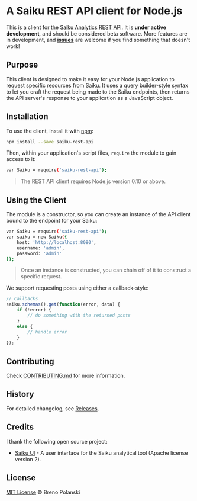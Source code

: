 # A Saiku REST API client for Node.js

This is a client for the [Saiku Analytics REST API](http://community.meteorite.bi/docs/). It is **under active development**, and should be considered beta software. More features are in development, and [**issues**](https://github.com/brenopolanski/saiku-rest-api/issues) are welcome if you find something that doesn't work!

## Purpose

This client is designed to make it easy for your Node.js application to request specific resources from Saiku. It uses a query builder-style syntax to let you craft the request being made to the Saiku endpoints, then returns the API server's response to your application as a JavaScript object.

## Installation

To use the client, install it with [npm](https://www.npmjs.com/):

```sh
npm install --save saiku-rest-api
```

Then, within your application's script files, `require` the module to gain access to it:

```sh
var Saiku = require('saiku-rest-api');
```

> The REST API client requires Node.js version 0.10 or above.

## Using the Client

The module is a constructor, so you can create an instance of the API client bound to the endpoint for your Saiku:

```sh
var Saiku = require('saiku-rest-api');
var saiku = new Saiku({ 
	host: 'http://localhost:8080',
	username: 'admin',
	password: 'admin'
});
```

> Once an instance is constructed, you can chain off of it to construct a specific request.

We support requesting posts using either a callback-style:

```javascript
// Callbacks
saiku.schemas().get(function(error, data) {
	if (!error) {
		// do something with the returned posts
	}
	else {
		// handle error
	}
});
```

## Contributing

Check [CONTRIBUTING.md](https://github.com/brenopolanski/saiku-rest-api/blob/master/CONTRIBUTING.md) for more information.

## History

For detailed changelog, see [Releases](https://github.com/brenopolanski/saiku-rest-api/releases).

## Credits

I thank the following open source project:

* [Saiku UI](https://github.com/OSBI/saiku-ui) - A user interface for the Saiku analytical tool (Apache license version 2).

## License

[MIT License](http://brenopolanski.mit-license.org/) © Breno Polanski
